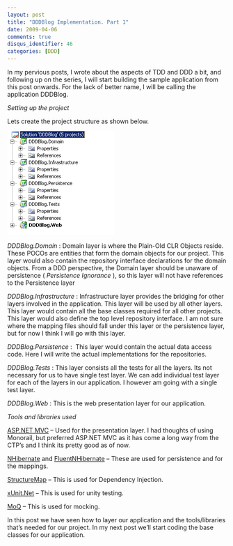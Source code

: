 ```yaml
---
layout: post
title: "DDDBlog Implementation. Part 1"
date: 2009-04-06
comments: true
disqus_identifier: 46
categories: [DDD]
---
```

In my pervious posts, I wrote about the aspects of TDD and DDD a bit,
and following up on the series, I will start building the sample
application from this post onwards. For the lack of better name, I will
be calling the application DDDBlog.

*Setting up the project*

Lets create the project structure as shown below.

[![solution](/assets/img/2009-04-06/solution.png "solution")](/assets/img/2009-04-06/solution.png)

*DDDBlog.Domain* : Domain layer is where the Plain-Old CLR Objects
reside. These POCOs are entities that form the domain objects for our
project. This layer would also contain the repository interface
declarations for the domain objects. From a DDD perspective, the Domain
layer should be unaware of persistence ( *Persistence Ignorance* ), so
this layer will not have references to the Persistence layer

*DDDBlog.Infrastructure* : Infrastructure layer provides the bridging
for other layers involved in the application. This layer will be used by
all other layers. This layer would contain all the base classes required
for all other projects. This layer would also define the top level
repository interface. I am not sure where the mapping files should fall
under this layer or the persistence layer, but for now I think I will go
with this layer.

*DDDBlog.Persistence* :  This layer would contain the actual data access
code. Here I will write the actual implementations for the repositories.

*DDDBlog.Tests* : This layer consists all the tests for all the layers.
Its not necessary for us to have single test layer. We can add
individual test layer for each of the layers in our application. I
however am going with a single test layer.

*DDDBlog.Web* : This is the web presentation layer for our application.

*Tools and libraries used*

[ASP.NET MVC](http://www.asp.net/mvc) – Used for the presentation layer.
I had thoughts of using Monorail, but preferred ASP.NET MVC as it has
come a long way from the CTP’s and I think its pretty good as of now.

[NHibernate](http://www.hibernate.org/343.html) and
[FluentNHibernate](http://fluentnhibernate.org/) – These are used for
persistence and for the mappings.

[StructureMap](http://structuremap.sourceforge.net/Default.htm) – This
is used for Dependency Injection.

[xUnit.Net](http://www.codeplex.com/xunit) – This is used for unity
testing.

[MoQ](http://code.google.com/p/moq/) – This is used for mocking.

In this post we have seen how to layer our application and the
tools/libraries that’s needed for our project. In my next post we’ll
start coding the base classes for our application.

